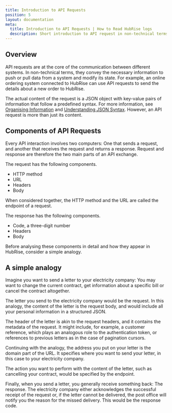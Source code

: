 ```yaml
---
title: Introduction to API Requests
position: 5
layout: documentation
meta:
  title: Introduction to API Requests | How to Read HubRise logs
  description: Short introduction to API request in non-technical terms to better understand HubRise requests.
---
```


## Overview

API requests are at the core of the communication between different systems. In non-technical terms, they convey the necessary information to push or pull data from a system and modify its state. For example, an online ordering system connected to HubRise can use API requests to send the details about a new order to HubRise.

The actual content of the request is a JSON object with key-value pairs of information that follow a predefined syntax. For more information, see [Organising Information](/docs/hubrise-logs/organising-information) and [Understanding JSON Syntax](/docs/hubrise-logs/understanding-json-syntax). However, an API request is more than just its content.

## Components of API Requests

Every API interaction involves two computers: One that sends a request, and another that receives the request and returns a response. Request and response are therefore the two main parts of an API exchange.

The request has the following components.

- HTTP method
- URL
- Headers
- Body

When considered together, the HTTP method and the URL are called the endpoint of a request.

The response has the following components.

- Code, a three-digit number
- Headers
- Body

Before analysing these components in detail and how they appear in HubRise, consider a simple analogy.

## A simple analogy

Imagine you want to send a letter to your electricity company: You may want to change the current contract, get information about a specific bill or cancel the contract altogether.

The letter you send to the electricity company would be the request. In this analogy, the content of the letter is the request body, and would include all your personal information in a structured JSON.

The header of the letter is akin to the request headers, and it contains the metadata of the request. It might include, for example, a customer reference, which plays an analogous role to the authentication token, or references to previous letters as in the case of pagination cursors.

Continuing with the analogy, the address you put on your letter is the domain part of the URL. It specifies where you want to send your letter, in this case to your electricity company.

The action you want to perform with the content of the letter, such as cancelling your contract, would be specified by the endpoint.

Finally, when you send a letter, you generally receive something back: The response. The electricity company either acknowledges the successful receipt of the request or, if the letter cannot be delivered, the post office will notify you the reason for the missed delivery. This would be the response code.
